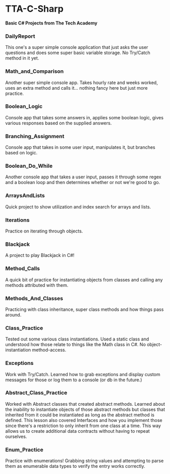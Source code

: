 
# TTA-C-Sharp
**Basic C# Projects from The Tech Academy**

### DailyReport
This one's a super simple console application that just asks the user questions and does some super basic variable storage. No Try/Catch method in it yet.

### Math_and_Comparison
Another super simple console app. Takes hourly rate and weeks worked, uses an extra method and calls it... nothing fancy here but just more practice.

### Boolean_Logic
Console app that takes some answers in, applies some boolean logic, gives various responses based on the supplied answers.

###	Branching_Assignment
Console app that takes in some user input, manipulates it, but branches based on logic.

### Boolean_Do_While
Another console app that takes a user input, passes it through some regex and a boolean loop and then determines whether or not we're good to go.

### ArraysAndLists
Quick project to show utilization and index search for arrays and lists.

### Iterations
Practice on iterating through objects.

### Blackjack
A project to play Blackjack in C#! 

### Method_Calls
A quick bit of practice for instantiating objects from classes and calling any methods attributed with them.

### Methods_And_Classes
Practicing with class inheritance, super class methods and how things pass around.

### Class_Practice 
Tested out some various class instantiations. Used a static class and understood how those relate to things like the Math class in C#. No object-instantiation method-access.

### Exceptions
Work with Try/Catch. Learned how to grab exceptions and display custom messages for those or log them to a console (or db in the future.) 

### Abstract_Class_Practice
Worked with Abstract classes that created abstract methods. Learned about the inability to instantiate objects of those abstract methods but classes that inherited from it could be instantiated as long as the abstract method is defined. 
This lesson also covered Interfaces and how you implement those since there's a restriction to only inherit from one class at a time. This way allows us to create additional data contracts without having to repeat ourselves.

###	Enum_Practice
Practice with enumerations! Grabbing string values and attempting to parse them as enumerable data types to verify the entry works correctly.
